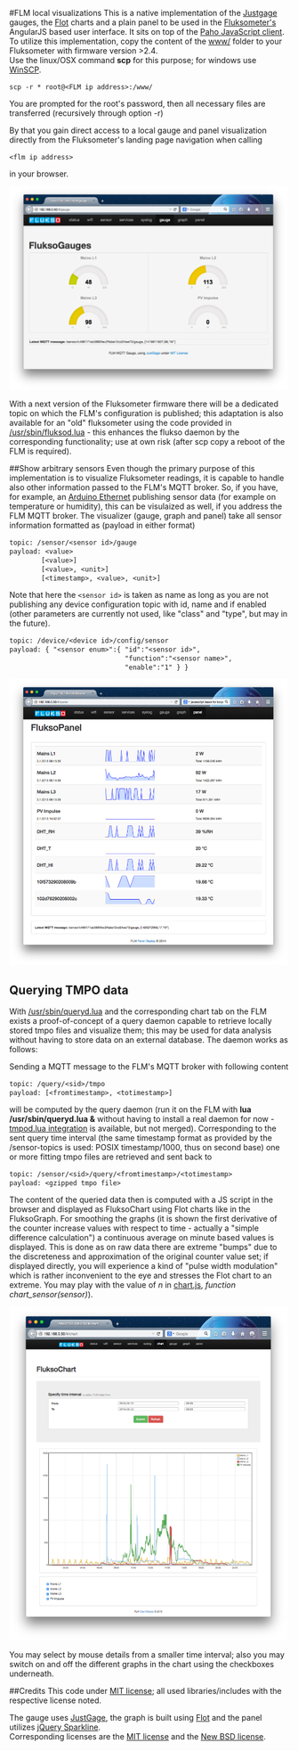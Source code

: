 #FLM local visualizations
This is a native implementation of the [Justgage](http:/justgage.com) gauges, the [Flot](http://www.flotcharts.org/) charts and a plain panel to be used in the [Fluksometer's](http://flukso.net) AngularJS based user interface. It sits on top of the [Paho JavaScript client](https://eclipse.org/paho/clients/js/).<br/>
To utilize this implementation, copy the content of the [www/](www/) folder to your Fluksometer with firmware version >2.4.<br>
Use the linux/OSX command **scp** for this purpose; for windows use [WinSCP](http://winscp.net).

    scp -r * root@<FLM ip address>:/www/

You are prompted for the root's password, then all necessary files are transferred (recursively through option -r)

By that you gain direct access to a local gauge and panel visualization directly from the Fluksometer's landing page navigation when calling

    <flm ip address>

in your browser.

<img src="FLMlocalGauge.png" width=500px>

With a next version of the Fluksometer firmware there will be a dedicated topic on which the FLM's configuration is published; this adaptation is also available for an "old" fluksometer using the code provided in [/usr/sbin/fluksod.lua](/usr/sbin/fluksod.lua) - this enhances the flukso daemon by the corresponding functionality; use at own risk (after scp copy a reboot of the FLM is required).

##Show arbitrary sensors
Even though the primary purpose of this implementation is to visualize Fluksometer readings, it is capable to handle also other information passed to the FLM's MQTT broker. So, if you have, for example, an [Arduino Ethernet](https://github.com/gebhardm/energyhacks/tree/master/AVRNetIOduino/AVRNetIO_MQTT_DS_DHT) publishing sensor data (for example on temperature or humidity), this can be visulaized as well, if you address the FLM MQTT broker. The visualizer (gauge, graph and panel) take all sensor information formatted as (payload in either format)

    topic: /sensor/<sensor id>/gauge
    payload: <value> 
            [<value>] 
            [<value>, <unit>] 
            [<timestamp>, <value>, <unit>]

Note that here the `<sensor id>` is taken as name as long as you are not publishing any device configuration topic with id, name and if enabled (other parameters are currently not used, like "class" and "type", but may in the future).

    topic: /device/<device id>/config/sensor
    payload: { "<sensor enum>":{ "id":"<sensor id>", 
                                 "function":"<sensor name>", 
                                 "enable":"1" } }

<img src="FLMlocalPanel.png" width=500px>
 
## Querying TMPO data
With [/usr/sbin/queryd.lua](/usr/sbin/queryd.lua) and the corresponding chart tab on the FLM exists a proof-of-concept of a query daemon capable to retrieve locally stored tmpo files and visualize them; this may be used for data analysis without having to store data on an external database. The daemon works as follows:

Sending a MQTT message to the FLM's MQTT broker with following content

    topic: /query/<sid>/tmpo
    payload: [<fromtimestamp>, <totimestamp>]
    
will be computed by the query daemon (run it on the FLM with **lua /usr/sbin/queryd.lua &** without having to install a real daemon for now - [tmpod.lua integration](https://github.com/gebhardm/flm02/tree/tmpoquery) is available, but not merged). Corresponding to the sent query time interval (the same timestamp format as provided by the /sensor-topics is used: POSIX timestamp/1000, thus on second base) one or more fitting tmpo files are retrieved and sent back to

    topic: /sensor/<sid>/query/<fromtimestamp>/<totimestamp>
    payload: <gzipped tmpo file>
    
The content of the queried data then is computed with a JS script in the browser and displayed as FluksoChart using Flot charts like in the FluksoGraph. For smoothing the graphs (it is shown the first derivative of the counter increase values with respect to time - actually a "simple difference calculation") a continuous average on minute based values is displayed. This is done as on raw data there are extreme "bumps" due to the discreteness and approximation of the original counter value set; if displayed directly, you will experience a kind of "pulse width modulation" which is rather inconvenient to the eye and stresses the Flot chart to an extreme. You may play with the value of *n* in [chart.js](https://github.com/gebhardm/flmlocal/blob/master/www/scripts/controllers/chart.js), *function chart_sensor(sensor)*).

<img src="FLMlocalChart.png" width=500px>

You may select by mouse details from a  smaller time interval; also you may switch on and off the different graphs in the chart using the checkboxes underneath.

##Credits
This code under [MIT license](LICENSE); all used libraries/includes with the respective license noted.

The gauge uses [JustGage](http://justgage.com/), the graph is built using [Flot](http://www.flotcharts.org/) and the panel utilizes [jQuery Sparkline](http://omnipotent.net/jquery.sparkline/).<br/>
Corresponding licenses are the [MIT license](http://opensource.org/licenses/mit-license.php) and the [New BSD license](http://opensource.org/licenses/BSD-3-Clause).

